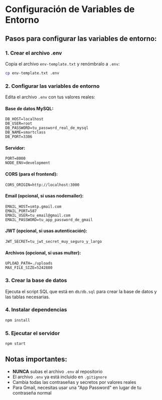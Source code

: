 # Configuración de Variables de Entorno

## Pasos para configurar las variables de entorno:

### 1. Crear el archivo .env
Copia el archivo `env-template.txt` y renómbralo a `.env`:

```bash
cp env-template.txt .env
```

### 2. Configurar las variables de entorno
Edita el archivo `.env` con tus valores reales:

#### Base de datos MySQL:
```env
DB_HOST=localhost
DB_USER=root
DB_PASSWORD=tu_password_real_de_mysql
DB_NAME=smartclass
DB_PORT=3306
```

#### Servidor:
```env
PORT=8000
NODE_ENV=development
```

#### CORS (para el frontend):
```env
CORS_ORIGIN=http://localhost:3000
```

#### Email (opcional, si usas nodemailer):
```env
EMAIL_HOST=smtp.gmail.com
EMAIL_PORT=587
EMAIL_USER=tu_email@gmail.com
EMAIL_PASSWORD=tu_app_password_de_gmail
```

#### JWT (opcional, si usas autenticación):
```env
JWT_SECRET=tu_jwt_secret_muy_seguro_y_largo
```

#### Archivos (opcional, si usas multer):
```env
UPLOAD_PATH=./uploads
MAX_FILE_SIZE=5242880
```

### 3. Crear la base de datos
Ejecuta el script SQL que está en `db/db.sql` para crear la base de datos y las tablas necesarias.

### 4. Instalar dependencias
```bash
npm install
```

### 5. Ejecutar el servidor
```bash
npm start
```

## Notas importantes:
- **NUNCA** subas el archivo `.env` al repositorio
- El archivo `.env` ya está incluido en `.gitignore`
- Cambia todas las contraseñas y secretos por valores reales
- Para Gmail, necesitas usar una "App Password" en lugar de tu contraseña normal
